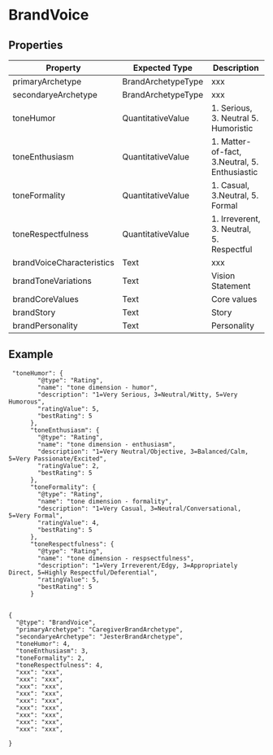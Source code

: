 # BrandVoice


## Properties
|Property | Expected Type | Description |
|--- |---|---|
| primaryArchetype | BrandArchetypeType | xxx | 
| secondaryeArchetype | BrandArchetypeType | xxx | 
| toneHumor | QuantitativeValue | 1. Serious, 3. Neutral 5. Humoristic |
| toneEnthusiasm | QuantitativeValue |1. Matter-of-fact, 3.Neutral, 5. Enthusiastic  |
| toneFormality | QuantitativeValue | 1. Casual, 3.Neutral, 5. Formal |
| toneRespectfulness | QuantitativeValue | 1. Irreverent, 3. Neutral, 5. Respectful |
| brandVoiceCharacteristics | Text | xxx | 
| brandToneVariations | Text | Vision Statement |
| brandCoreValues | Text | Core values | 
| brandStory | Text | Story | 
| brandPersonality |  Text | Personality | 



## Example
```
 "toneHumor": {
        "@type": "Rating",
        "name": "tone dimension - humor",
        "description": "1=Very Serious, 3=Neutral/Witty, 5=Very Humorous",
        "ratingValue": 5,
        "bestRating": 5
      },
      "toneEnthusiasm": {
        "@type": "Rating",
        "name": "tone dimension - enthusiasm",
        "description": "1=Very Neutral/Objective, 3=Balanced/Calm, 5=Very Passionate/Excited",
        "ratingValue": 2,
        "bestRating": 5
      },
      "toneFormality": {
        "@type": "Rating",
        "name": "tone dimension - formality",
        "description": "1=Very Casual, 3=Neutral/Conversational, 5=Very Formal",
        "ratingValue": 4,
        "bestRating": 5
      },
      "toneRespectfulness": {
        "@type": "Rating",
        "name": "tone dimension - respsectfulness",
        "description": "1=Very Irreverent/Edgy, 3=Appropriately Direct, 5=Highly Respectful/Deferential",
        "ratingValue": 5,
        "bestRating": 5
      }


{
  "@type": "BrandVoice",
  "primaryArchetype": "CaregiverBrandArchetype",
  "secondaryeArchetype": "JesterBrandArchetype",
  "toneHumor": 4,
  "toneEnthusiasm": 3,
  "toneFormality": 2,
  "toneRespectfulness": 4,
  "xxx": "xxx",
  "xxx": "xxx",
  "xxx": "xxx",
  "xxx": "xxx",
  "xxx": "xxx",
  "xxx": "xxx",
  "xxx": "xxx",
  "xxx": "xxx",
  "xxx": "xxx",

}


```

